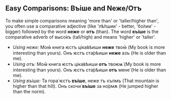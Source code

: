 ## Easy Comparisons: Въіше and Nеже/Отъ

To make simple comparisons meaning 'more than' or 'taller/higher than', you often use a comparative adjective (like 'лѣ́пшии' - better, 'бо́лии' - bigger) followed by the word **неже** or **отъ** (than). The word **въіше** is the comparative adverb of высо́къ (tall/high) and means 'higher' or 'taller'.

* *Using неже:* Моꙗ́ книга ѥстъ ціка́вѣиши **неже** твоꙗ́ (My book is more interesting than yours). Онъ ѥстъ ста́рѣиши **неже** азъ (He is older than me).
* *Using отъ:* Моꙗ́ книга ѥстъ ціка́вѣиши **отъ** твоѥѩ́ (My book is more interesting than yours). Онъ ѥстъ ста́рѣиши **отъ** мене́ (He is older than me).
* *Using въіше:* Та гора́ ѥстъ **въіше**, неже тъ хълмъ (That mountain is higher than that hill). Онъ скочи́ **въіше** за но́рмѫ (He jumped higher than the norm).